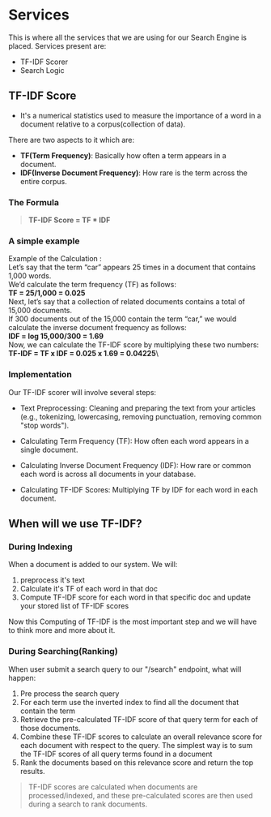 # Services 

This is where all the services that we are using for our Search Engine is placed.
Services present are: 
- TF-IDF Scorer
- Search Logic

## TF-IDF Score

- It's a numerical statistics used to measure the importance of a word in a document relative to a corpus(collection of data).

There are two aspects to it which are: 
  - **TF(Term Frequency)**: Basically how often a term appears in a document.
  - **IDF(Inverse Document Frequency)**: How rare is the term across the entire corpus.

### The Formula

> **TF-IDF Score = TF * IDF**

### A simple example

Example of the Calculation :\
Let’s say that the term “car” appears 25 times in a document that contains 1,000 words.\
We’d calculate the term frequency (TF) as follows:\
**TF = 25/1,000 = 0.025**\
Next, let’s say that a collection of related documents contains a total of 15,000 documents.\
If 300 documents out of the 15,000 contain the term “car,” we would calculate the inverse document frequency as follows:\
**IDF = log 15,000/300 = 1.69**\
Now, we can calculate the TF-IDF score by multiplying these two numbers:\
**TF-IDF = TF x IDF = 0.025 x 1.69 = 0.04225**\

### Implementation 

Our TF-IDF scorer will involve several steps:

- Text Preprocessing: Cleaning and preparing the text from your articles (e.g., tokenizing, lowercasing, removing punctuation, removing common "stop words").

- Calculating Term Frequency (TF): How often each word appears in a single document.

- Calculating Inverse Document Frequency (IDF): How rare or common each word is across all documents in your database.

- Calculating TF-IDF Scores: Multiplying TF by IDF for each word in each document.

## When will we use TF-IDF?

### During Indexing

When a document is added to our system. We will: 
1. preprocess it's text
2. Calculate it's TF of each word in that doc
3. Compute TF-IDF score for each word in that specific doc and update your stored list of TF-IDF scores

Now this Computing of TF-IDF is the most important step and we will have to think more and more about it.

### During Searching(Ranking)

When user submit a search query to our "/search" endpoint, what will happen:
1. Pre process the search query 
2. For each term use the inverted index to find all the document that contain the term
3. Retrieve the pre-calculated TF-IDF score of that query term for each of those documents.
4. Combine these TF-IDF scores to calculate an overall relevance score for each document with respect to the query. The simplest way is to sum the TF-IDF scores of all query terms found in a document
5. Rank the documents based on this relevance score and return the top results.

> TF-IDF scores are calculated when documents are processed/indexed, and these pre-calculated scores are then used during a search to rank documents.

